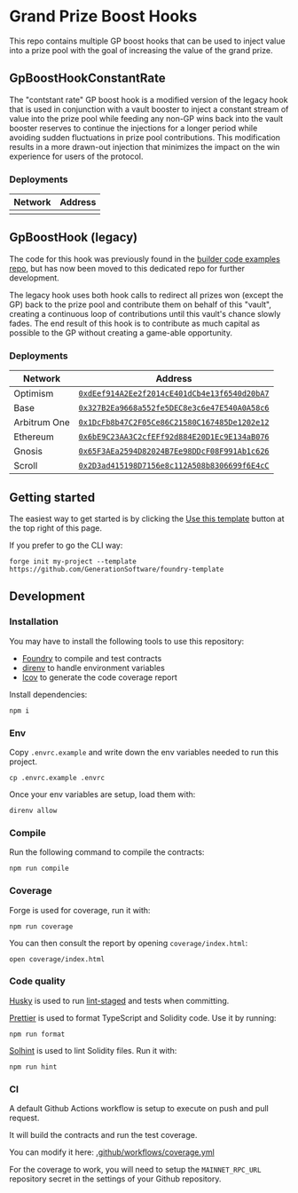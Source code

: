 # Grand Prize Boost Hooks

This repo contains multiple GP boost hooks that can be used to inject value into a prize pool with the goal of increasing the value of the grand prize.

## GpBoostHookConstantRate

The "contstant rate" GP boost hook is a modified version of the legacy hook that is used in conjunction with a vault booster to inject a constant stream of value into the prize pool while feeding any non-GP wins back into the vault booster reserves to continue the injections for a longer period while avoiding sudden fluctuations in prize pool contributions. This modification results in a more drawn-out injection that minimizes the impact on the win experience for users of the protocol.

### Deployments

| Network      | Address                                                                                                                            |
| ------------ | ---------------------------------------------------------------------------------------------------------------------------------- |
|      |  |

## GpBoostHook (legacy)

The code for this hook was previously found in the [builder code examples repo](https://github.com/GenerationSoftware/pt-v5-builder-code-examples/tree/main/src/prize-hooks/examples/gp-booster), but has now been moved to this dedicated repo for further development.

The legacy hook uses both hook calls to redirect all prizes won (except the GP) back to the prize pool and contribute them on behalf of this "vault", creating a continuous loop of contributions until this vault's chance slowly fades. The end result of this hook is to contribute as much capital as possible to the GP without creating a game-able opportunity.

### Deployments

| Network      | Address                                                                                                                            |
| ------------ | ---------------------------------------------------------------------------------------------------------------------------------- |
| Optimism     | [`0xdEef914A2Ee2f2014cE401dCb4e13f6540d20bA7`](https://optimistic.etherscan.io/address/0xdeef914a2ee2f2014ce401dcb4e13f6540d20ba7) |
| Base         | [`0x327B2Ea9668a552fe5DEC8e3c6e47E540A0A58c6`](https://basescan.org/address/0x327b2ea9668a552fe5dec8e3c6e47e540a0a58c6)            |
| Arbitrum One | [`0x1DcFb8b47C2F05Ce86C21580C167485De1202e12`](https://arbiscan.io/address/0x1dcfb8b47c2f05ce86c21580c167485de1202e12)             |
| Ethereum     | [`0x6bE9C23AA3C2cfEFf92d884E20D1Ec9E134aB076`](https://etherscan.io/address/0x6be9c23aa3c2cfeff92d884e20d1ec9e134ab076)            |
| Gnosis       | [`0x65F3AEa2594D82024B7Ee98DDcF08F991Ab1c626`](https://gnosisscan.io/address/0x65f3aea2594d82024b7ee98ddcf08f991ab1c626)           |
| Scroll       | [`0x2D3ad415198D7156e8c112A508b8306699f6E4cC`](https://scrollscan.com/address/0x2d3ad415198d7156e8c112a508b8306699f6e4cc)          |

## Getting started

The easiest way to get started is by clicking the [Use this template](https://github.com/GenerationSoftware/foundry-template/generate) button at the top right of this page.

If you prefer to go the CLI way:

```
forge init my-project --template https://github.com/GenerationSoftware/foundry-template
```

## Development

### Installation

You may have to install the following tools to use this repository:

- [Foundry](https://github.com/foundry-rs/foundry) to compile and test contracts
- [direnv](https://direnv.net/) to handle environment variables
- [lcov](https://github.com/linux-test-project/lcov) to generate the code coverage report

Install dependencies:

```
npm i
```

### Env

Copy `.envrc.example` and write down the env variables needed to run this project.

```
cp .envrc.example .envrc
```

Once your env variables are setup, load them with:

```
direnv allow
```

### Compile

Run the following command to compile the contracts:

```
npm run compile
```

### Coverage

Forge is used for coverage, run it with:

```
npm run coverage
```

You can then consult the report by opening `coverage/index.html`:

```
open coverage/index.html
```

### Code quality

[Husky](https://typicode.github.io/husky/#/) is used to run [lint-staged](https://github.com/okonet/lint-staged) and tests when committing.

[Prettier](https://prettier.io) is used to format TypeScript and Solidity code. Use it by running:

```
npm run format
```

[Solhint](https://protofire.github.io/solhint/) is used to lint Solidity files. Run it with:

```
npm run hint
```

### CI

A default Github Actions workflow is setup to execute on push and pull request.

It will build the contracts and run the test coverage.

You can modify it here: [.github/workflows/coverage.yml](.github/workflows/coverage.yml)

For the coverage to work, you will need to setup the `MAINNET_RPC_URL` repository secret in the settings of your Github repository.
